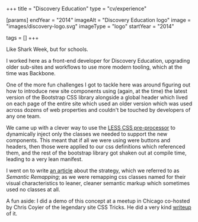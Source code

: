 +++
title = "Discovery Education"
type = "cv/experience"

[params]
  endYear = "2014"
  imageAlt = "Discovery Education logo"
  image = "images/discovery-logo.svg"
  imageType = "logo"
  startYear = "2014"

tags = []
+++

Like Shark Week, but for schools.

I worked here as a front-end developer for Discovery Education, upgrading older sub-sites and workflows to use more modern tooling, which at the time was Backbone.

One of the more fun challenges I got to tackle here was around figuring out how to introduce new site components using (again, at the time) the latest version of the Bootstrap CSS library alongside a global header which lived on each page of the entire site which used an older version which was used across dozens of web properties and couldn't be touched by developers of any one team.

We came up with a clever way to use the [LESS CSS pre-processor](/cv/tool/less) to dynamically inject only the classes we needed to support the new components. This meant that if all we were using were buttons and headers, then those were applied to our css definitions which referenced them, and the rest of the bootstrap library got shaken out at compile time, leading to a very lean manifest.

I went on to write [an article](https://medium.com/@dehuszar/semantic-remapping-with-css-pre-processors-906ba1a9910c) about the strategy, which we referred to as _Semantic Remapping_; as we were remapping css classes named for their visual characteristics to leaner, cleaner semantic markup which sometimes used no classes at all.

A fun aside: I did a demo of this concept at a meetup in Chicago co-hosted by Chris Coyier of the legendary site CSS Tricks. He did a very kind [writeup](https://css-tricks.com/reference-imports-in-less-are-kinda-cool/) of it.
